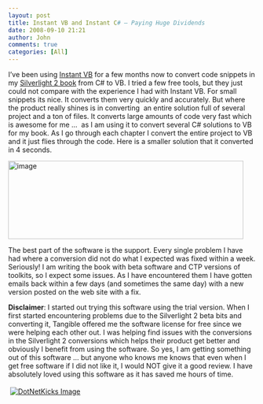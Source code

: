 ```yaml
---
layout: post
title: Instant VB and Instant C# – Paying Huge Dividends
date: 2008-09-10 21:21
author: John
comments: true
categories: [All]
---
```

<p></p>  <p>I’ve been using <a href="http://tangiblesoftwaresolutions.com/">Instant VB</a> for a few months now to convert code snippets in my <a href="http://www.amazon.com/exec/obidos/ASIN/0596523092/johnpanet-20">Silverlight 2 book</a> from C# to VB. I tried a few free tools, but they just could not compare with the experience I had with Instant VB. For small snippets its nice. It converts them very quickly and accurately. But where the product really shines is in converting&#160; an entire solution full of several project and a ton of files. It converts large amounts of code very fast which is awesome for me …&#160; as I am using it to convert several C# solutions to VB for my book. As I go through each chapter I convert the entire project to VB and it just flies through the code. Here is a smaller solution that it converted in 4 seconds.</p>  <p></p>  <p></p>  <p></p>  <p><img title="image" style="border-right: 0px; border-top: 0px; border-left: 0px; border-bottom: 0px" height="159" alt="image" src="http://images.johnpapa.net/wp-content/uploads/files/media/image/WindowsLiveWriter/InstantVBandInstantCPayingHugeDividends_12778/image_3.png" width="479" border="0" /> </p>  <p>The best part of the software is the support. Every single problem I have had where a conversion did not do what I expected was fixed within a week. Seriously! I am writing the book with beta software and CTP versions of toolkits, so I expect some issues. As I have encountered them I have gotten emails back within a few days (and sometimes the same day) with a new version posted on the web site with a fix.</p>  <p><strong>Disclaimer</strong>: I started out trying this software using the trial version. When I first started encountering problems due to the Silverlight 2 beta bits and converting it, Tangible offered me the software license for free since we were helping each other out. I was helping find issues with the conversions in the Silverlight 2 conversions which helps their product get better and obviously I benefit from using the software. So yes, I am getting something out of this software … but anyone who knows me knows that even when I get free software if I did not like it, I would NOT give it a good review. I have absolutely loved using this software as it has saved me hours of time.</p><div class="wlWriterHeaderFooter" style="text-align:left; margin:0px; padding:4px 4px 4px 4px;"><a href="http://www.dotnetkicks.com/kick/?url=/all/instant-vb-and-instant-c-ndash-paying-huge-dividends/"><img src="http://www.dotnetkicks.com/Services/Images/KickItImageGenerator.ashx?url=/all/instant-vb-and-instant-c-ndash-paying-huge-dividends/&amp;bgcolor=0080C0&amp;fgcolor=FFFFFF&amp;border=000000&amp;cbgcolor=D4E1ED&amp;cfgcolor=000000" alt="DotNetKicks Image" border="0/"></a></div><div class="wlWriterHeaderFooter" style="text-align:left; margin:0px; padding:4px 4px 4px 4px;"><script type="text/javascript"><!-- var dzone_url = '/all/instant-vb-and-instant-c-ndash-paying-huge-dividends/'; var dzone_title = 'Instant VB and Instant C# – Paying Huge Dividends'; var dzone_blurb = 'Instant VB and Instant C# – Paying Huge Dividends'; var dzone_style = '2'; --></script><script language="javascript" src="http://widgets.dzone.com/widgets/zoneit.js"></script> </div>

